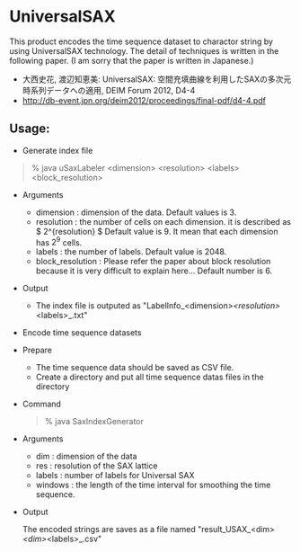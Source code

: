 # UniversalSAX
This product encodes the time sequence dataset to charactor string by using UniversalSAX technology. The detail of techniques is written in the following paper. (I am sorry that the paper is written in Japanese.)
* 大西史花, 渡辺知恵美: UniversalSAX: 空間充填曲線を利用したSAXの多次元時系列データへの適用, DEIM Forum 2012, D4-4
* http://db-event.jpn.org/deim2012/proceedings/final-pdf/d4-4.pdf

## Usage:

* Generate index file
> % java uSaxLabeler &lt;dimension&gt; &lt;resolution&gt; &lt;labels&gt;  &lt;block_resolution&gt;

 * Arguments
   * dimension : dimension of the data. Default values is 3.
   * resolution : the number of cells on each dimension. 
it is described as $ 2^{resolution} $ Default value is 9. It mean that each dimension has $2^9$ cells.
   * labels : the number of labels. Default value is 2048.
   * block_resolution : Please refer the paper about block resolution because it is very difficult to explain here... Default number is 6.
 
 * Output
    * The index file is outputed as 
    "LabelInfo_&lt;dimension&gt;_&lt;resolution&gt;_&lt;labels&gt;_.txt"

* Encode time sequence datasets
 * Prepare
   * The time sequence data should be saved as CSV file.
   * Create a directory and put all time sequence datas files in the directory
 * Command 
   > % java SaxIndexGenerator <dim> <res> <labels> <window> <dir>
   
 * Arguments
   * dim : dimension of the data
   * res : resolution of the SAX lattice
   * labels : number of labels for Universal SAX
   * windows : the length of the time interval for smoothing the time sequence.
 
 * Output

    The encoded strings are saves as a file named    "result_USAX_&lt;dim&gt;_&lt;dim&gt;_&lt;labels&gt;_.csv"









